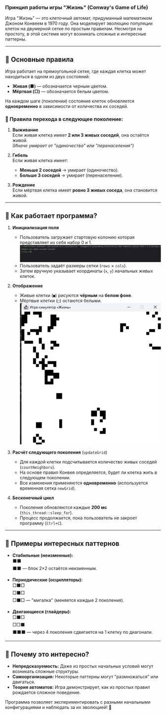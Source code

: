 ### **Принцип работы игры "Жизнь" (Conway's Game of Life)**

Игра "Жизнь" — это клеточный автомат, придуманный математиком Джоном Конвеем в 1970 году. Она моделирует эволюцию популяции клеток на двумерной сетке по простым правилам. Несмотря на простоту, в этой системе могут возникать сложные и интересные паттерны.

---

## **🔹 Основные правила**
Игра работает на прямоугольной сетке, где каждая клетка может находиться в одном из двух состояний:
- **Живая (■)** — обозначается черным цветом.
- **Мёртвая (□)** — обозначается белым цветом.

На каждом шаге (поколении) состояние клеток обновляется **одновременно** в зависимости от количества их соседей.

### **📌 Правила перехода в следующее поколение:**
1. **Выживание**  
   Если живая клетка имеет **2 или 3 живых соседей**, она остаётся живой.  
   *(Иначе умирает от "одиночества" или "перенаселения")*

2. **Гибель**  
   Если живая клетка имеет:
   - **Меньше 2 соседей** → умирает (одиночество).
   - **Больше 3 соседей** → умирает (перенаселение).

3. **Рождение**  
   Если мёртвая клетка имеет **ровно 3 живых соседа**, она становится живой.

---

## **🔹 Как работает программа?**
1. **Инициализация поля**
   - Пользователь загружает стартовую колонию которая представляет из себя набор 0 и 1.
   ![колония](https://github.com/Karench0/project_practice/blob/main/images/Screenshot%202025-05-19%20151308.png?raw=true)
   - Пользователь задаёт размеры сетки (`rows` × `cols`).  
   - Затем вручную указывает координаты (`x`, `y`) начальных живых клеток.

3. **Отображение**  
   - Живые клетки (`■`) рисуются **чёрным** на **белом фоне**.  
   - Мёртвые клетки (`□`) остаются белыми.
   ![колония](https://github.com/Karench0/project_practice/blob/main/images/Screenshot%202025-05-19%20151356.png?raw=true)
4. **Расчёт следующего поколения** (`updateGrid`)  
   - Для каждой клетки подсчитывается количество живых соседей (`countNeighbors`).  
   - На основе правил Конвея определяется, будет ли клетка жить в следующем поколении.  
   - Все изменения применяются **одновременно** (используется временная сетка `newGrid`).

5. **Бесконечный цикл**  
   - Поколения обновляются каждые **200 мс** (`this_thread::sleep_for`).  
   - Процесс продолжается, пока пользователь не закроет программу (`Ctrl+C`).

---

## **🔹 Примеры интересных паттернов**
- **Стабильные (неизменные):**  
  ⬛⬛  
  ⬛⬛ — блок 2×2 остаётся неизменным.

- **Периодические (осцилляторы):**  
  □⬛□  
  □⬛□  
  □⬛□ — "мигалка" (меняется каждые 2 поколения).

- **Двигающиеся (глайдеры):**  
  □⬛□  
  □□⬛  
  ⬛⬛⬛ — через 4 поколения сдвигается на 1 клетку по диагонали.

---

## **🔹 Почему это интересно?**
- **Непредсказуемость:** Даже из простых начальных условий могут возникать сложные структуры.  
- **Самоорганизация:** Некоторые паттерны могут "размножаться" или двигаться.  
- **Теория автоматов:** Игра демонстрирует, как из простых правил рождается сложное поведение.

Программа позволяет экспериментировать с разными начальными конфигурациями и наблюдать за их эволюцией! 🚀
